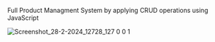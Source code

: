 Full Product Managment System by applying CRUD operations using JavaScript


![Screenshot_28-2-2024_12728_127 0 0 1](https://github.com/amrkamalfoad/Products-Managment-System/assets/47904218/b244b7a8-2ec6-411b-8e01-060df93078ba)
